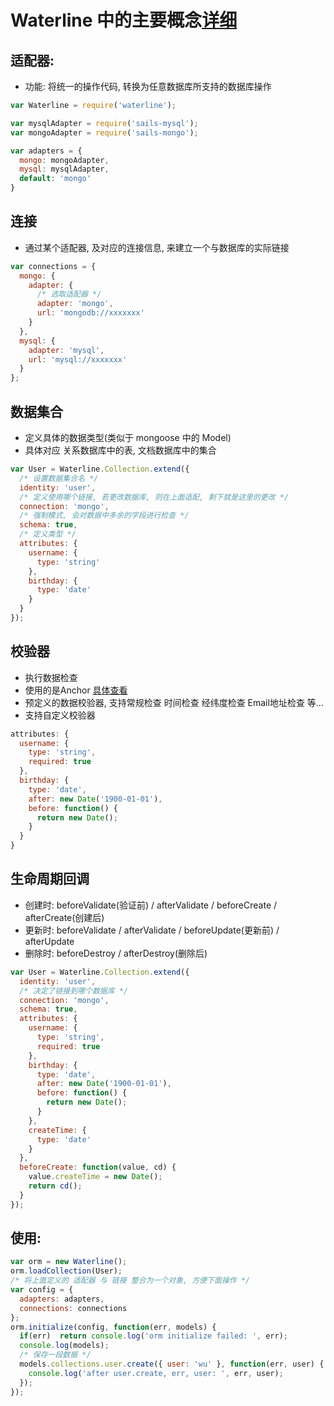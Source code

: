 # Waterline 中的主要概念[详细](https://github.com/balderdashy/waterline)

## 适配器:
* 功能: 将统一的操作代码, 转换为任意数据库所支持的数据库操作
```javascript
var Waterline = require('waterline');

var mysqlAdapter = require('sails-mysql');
var mongoAdapter = require('sails-mongo');

var adapters = {
  mongo: mongoAdapter,
  mysql: mysqlAdapter,
  default: 'mongo'
}
```
## 连接
* 通过某个适配器, 及对应的连接信息, 来建立一个与数据库的实际链接
```javascript
var connections = {
  mongo: {
    adapter: {
      /* 选取适配器 */
      adapter: 'mongo',
      url: 'mongodb://xxxxxxx'
    }
  },
  mysql: {
    adapter: 'mysql',
    url: 'mysql://xxxxxxx'
  }
};
```
## 数据集合
* 定义具体的数据类型(类似于 mongoose 中的 Model)
* 具体对应 关系数据库中的表, 文档数据库中的集合
```javascript
var User = Waterline.Collection.extend({
  /* 设置数据集合名 */
  identity: 'user',
  /* 定义使用哪个链接, 若更改数据库, 则在上面适配, 剩下就是这里的更改 */
  connection: 'mongo',
  /* 强制模式, 会对数据中多余的字段进行检查 */
  schema: true,
  /* 定义类型 */
  attributes: {
    username: {
      type: 'string'
    },
    birthday: {
      type: 'date'
    }
  }
});
```

## 校验器
* 执行数据检查
* 使用的是Anchor [具体查看](https://github.com/sailsjs/anchor)
* 预定义的数据校验器, 支持常规检查 时间检查 经纬度检查 Email地址检查 等...
* 支持自定义校验器
```javascript
attributes: {
  username: {
    type: 'string',
    required: true
  },
  birthday: {
    type: 'date',
    after: new Date('1900-01-01'),
    before: function() {
      return new Date();
    }
  }
}
```
## 生命周期回调
* 创建时: beforeValidate(验证前) / afterValidate / beforeCreate / afterCreate(创建后)
* 更新时: beforeValidate / afterValidate / beforeUpdate(更新前) / afterUpdate
* 删除时: beforeDestroy / afterDestroy(删除后)
```javascript
var User = Waterline.Collection.extend({
  identity: 'user',
  /* 决定了链接到哪个数据库 */
  connection: 'mongo',
  schema: true,
  attributes: {
    username: {
      type: 'string',
      required: true
    },
    birthday: {
      type: 'date',
      after: new Date('1900-01-01'),
      before: function() {
        return new Date();
      }
    },
    createTime: {
      type: 'date'
    }
  },
  beforeCreate: function(value, cd) {
    value.createTime = new Date();
    return cd();
  }
});
```

## 使用:
```javascript
var orm = new Waterline();
orm.loadCollection(User);
/* 将上面定义的 适配器 与 链接 整合为一个对象, 方便下面操作 */
var config = {
  adapters: adapters,
  connections: connections
};
orm.initialize(config, function(err, models) {
  if(err)  return console.log('orm initialize failed: ', err);
  console.log(models);
  /* 保存一段数据 */
  models.collections.user.create({ user: 'wu' }, function(err, user) {
    console.log('after user.create, err, user: ', err, user);
  });
});
```
